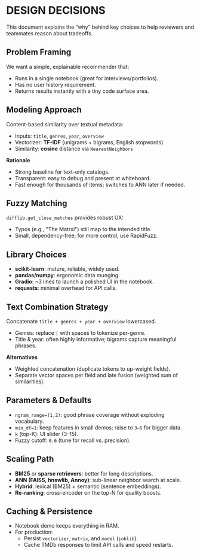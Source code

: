 # DESIGN DECISIONS

This document explains the “why” behind key choices to help reviewers and teammates reason about tradeoffs.

## Problem Framing
We want a simple, explainable recommender that:
- Runs in a single notebook (great for interviews/portfolios).
- Has no user history requirement.
- Returns results instantly with a tiny code surface area.

## Modeling Approach
Content-based similarity over textual metadata:
- Inputs: `title`, `genres`, `year`, `overview`
- Vectorizer: **TF-IDF** (unigrams + bigrams, English stopwords)
- Similarity: **cosine** distance via `NearestNeighbors`

**Rationale**
- Strong baseline for text-only catalogs.
- Transparent: easy to debug and present at whiteboard.
- Fast enough for thousands of items; switches to ANN later if needed.

## Fuzzy Matching
`difflib.get_close_matches` provides robust UX:
- Typos (e.g., "The Matrxi") still map to the intended title.
- Small, dependency-free; for more control, use RapidFuzz.

## Library Choices
- **scikit-learn**: mature, reliable, widely used.
- **pandas/numpy**: ergonomic data munging.
- **Gradio**: ~3 lines to launch a polished UI in the notebook.
- **requests**: minimal overhead for API calls.

## Text Combination Strategy
Concatenate `title + genres + year + overview` lowercased.
- Genres: replace `|` with spaces to tokenize per-genre.
- Title & year: often highly informative; bigrams capture meaningful phrases.

**Alternatives**
- Weighted concatenation (duplicate tokens to up-weight fields).
- Separate vector spaces per field and late fusion (weighted sum of similarities).

## Parameters & Defaults
- `ngram_range=(1,2)`: good phrase coverage without exploding vocabulary.
- `min_df=1`: keep features in small demos; raise to `3–5` for bigger data.
- `k` (top-K): UI slider (3–15).
- Fuzzy cutoff: `0.6` (tune for recall vs. precision).

## Scaling Path
- **BM25** or **sparse retrievers**: better for long descriptions.
- **ANN (FAISS, hnswlib, Annoy)**: sub-linear neighbor search at scale.
- **Hybrid**: lexical (BM25) + semantic (sentence embeddings).
- **Re-ranking**: cross-encoder on the top-N for quality boosts.

## Caching & Persistence
- Notebook demo keeps everything in RAM.
- For production:
  - Persist `vectorizer`, `matrix`, and `model` (`joblib`).
  - Cache TMDb responses to limit API calls and speed restarts.
